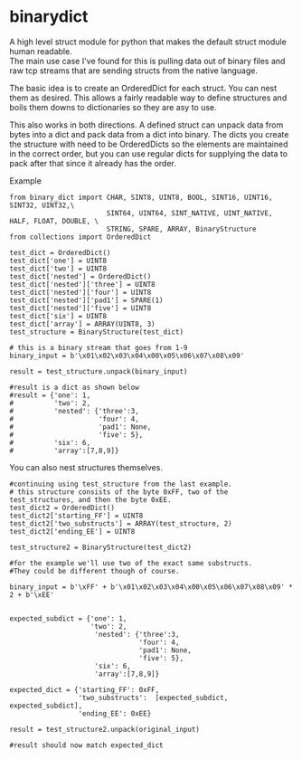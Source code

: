 # binarydict

A high level struct module for python that makes the default struct module human readable.  
The main use case I've found for this is pulling data out of binary files and raw tcp streams that are sending structs from the native language.

The basic idea is to create an OrderedDict for each struct.  You can nest them as desired.  This allows a fairly readable way to define structures and boils them downs to dictionaries so they are asy to use.

This also works in both directions.  A defined struct can unpack data from bytes into a dict and pack data from a dict into binary.  The dicts you create the structure with need to be OrderedDicts so the elements are maintained in the correct order, but you can use regular dicts for supplying the data to pack after that since it already has the order.

Example
```
from binary_dict import CHAR, SINT8, UINT8, BOOL, SINT16, UINT16, SINT32, UINT32,\
                        SINT64, UINT64, SINT_NATIVE, UINT_NATIVE, HALF, FLOAT, DOUBLE, \
                        STRING, SPARE, ARRAY, BinaryStructure
from collections import OrderedDict

test_dict = OrderedDict()
test_dict['one'] = UINT8
test_dict['two'] = UINT8
test_dict['nested'] = OrderedDict()
test_dict['nested']['three'] = UINT8
test_dict['nested']['four'] = UINT8
test_dict['nested']['pad1'] = SPARE(1)
test_dict['nested']['five'] = UINT8
test_dict['six'] = UINT8
test_dict['array'] = ARRAY(UINT8, 3)
test_structure = BinaryStructure(test_dict)

# this is a binary stream that goes from 1-9
binary_input = b'\x01\x02\x03\x04\x00\x05\x06\x07\x08\x09'

result = test_structure.unpack(binary_input)

#result is a dict as shown below
#result = {'one': 1,
#          'two': 2,
#          'nested': {'three':3,
#                     'four': 4,
#                     'pad1': None,
#                     'five': 5},
#          'six': 6,
#          'array':[7,8,9]}

```

You can also nest structures themselves.

```
#continuing using test_structure from the last example.
# this structure consists of the byte 0xFF, two of the test_structures, and then the byte 0xEE.
test_dict2 = OrderedDict()
test_dict2['starting_FF'] = UINT8
test_dict2['two_substructs'] = ARRAY(test_structure, 2)
test_dict2['ending_EE'] = UINT8

test_structure2 = BinaryStructure(test_dict2)

#for the example we'll use two of the exact same substructs.  
#They could be different though of course.

binary_input = b'\xFF' + b'\x01\x02\x03\x04\x00\x05\x06\x07\x08\x09' * 2 + b'\xEE'


expected_subdict = {'one': 1,
                    'two': 2,
                     'nested': {'three':3,
                                'four': 4,
                                'pad1': None,
                                'five': 5},
                     'six': 6,
                     'array':[7,8,9]}

expected_dict = {'starting_FF': 0xFF,
                 'two_substructs':  [expected_subdict, expected_subdict],
                 'ending_EE': 0xEE}
 
result = test_structure2.unpack(original_input)

#result should now match expected_dict



```
